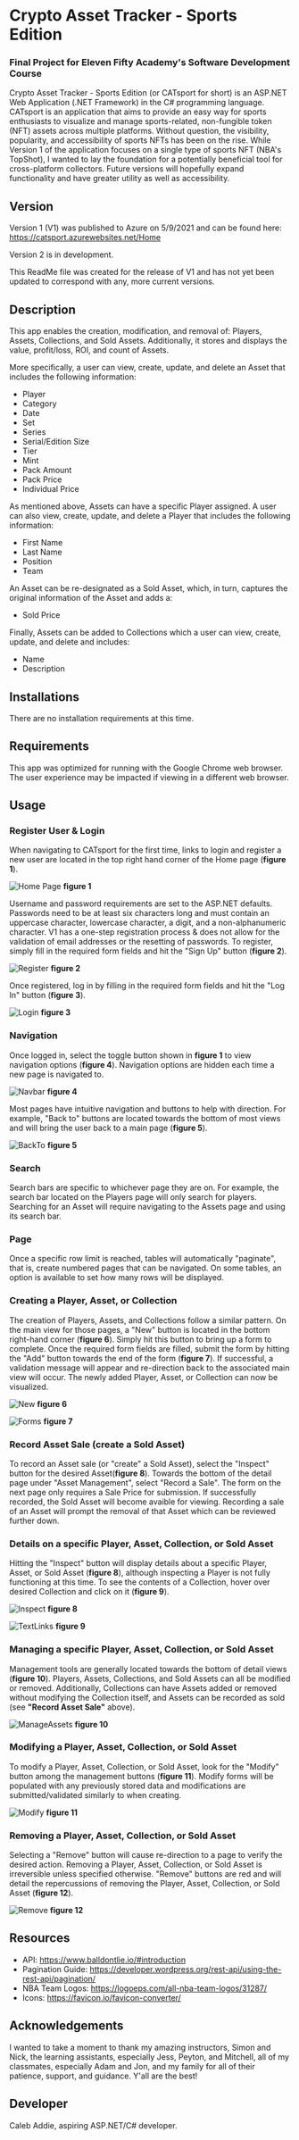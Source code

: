 # Crypto Asset Tracker - Sports Edition

### Final Project for Eleven Fifty Academy's Software Development Course

Crypto Asset Tracker - Sports Edition (or CATsport for short) is an ASP.NET Web Application (.NET Framework) in the C# programming language. CATsport is an application that aims to provide an easy way for sports enthusiasts to visualize and manage sports-related, non-fungible token (NFT) assets across multiple platforms. Without question, the visibility, popularity, and accessibility of sports NFTs has been on the rise. While Version 1 of the application focuses on a single type of sports NFT (NBA's TopShot), I wanted to lay the foundation for a potentially beneficial tool for cross-platform collectors. Future versions will hopefully expand functionality and have greater utility as well as accessibility.

## Version

Version 1 (V1) was published to Azure on 5/9/2021 and can be found here: https://catsport.azurewebsites.net/Home

Version 2 is in development.

This ReadMe file was created for the release of V1 and has not yet been updated to correspond with any, more current versions.

## Description

This app enables the creation, modification, and removal of: Players, Assets, Collections, and Sold Assets. Additionally, it stores and displays the value, profit/loss, ROI, and count of Assets.

More specifically, a user can view, create, update, and delete an Asset that includes the following information:

- Player
- Category
- Date
- Set
- Series
- Serial/Edition Size
- Tier
- Mint
- Pack Amount
- Pack Price
- Individual Price

As mentioned above, Assets can have a specific Player assigned. A user can also view, create, update, and delete a Player that includes the following information:

- First Name
- Last Name
- Position
- Team

An Asset can be re-designated as a Sold Asset, which, in turn, captures the original information of the Asset and adds a:

- Sold Price

Finally, Assets can be added to Collections which a user can view, create, update, and delete and includes:

- Name
- Description

## Installations

There are no installation requirements at this time.

## Requirements

This app was optimized for running with the Google Chrome web browser. The user experience may be impacted if viewing in a different web browser.

## Usage

### Register User & Login

When navigating to CATsport for the first time, links to login and register a new user are located in the top right hand corner of the Home page (**figure 1**).

![Home Page](CAT.WebMVC/Images/CAT_Login.PNG)
**figure 1**

Username and password requirements are set to the ASP.NET defaults. Passwords need to be at least six characters long and must contain an uppercase character, lowercase character, a digit, and a non-alphanumeric character. V1 has a one-step registration process & does not allow for the validation of email addresses or the resetting of passwords. To register, simply fill in the required form fields and hit the "Sign Up" button (**figure 2**).

![Register](CAT.WebMVC/Images/Register.PNG)
**figure 2**

Once registered, log in by filling in the required form fields and hit the "Log In" button (**figure 3**).

![Login](CAT.WebMVC/Images/Login.PNG)
**figure 3**

### Navigation

Once logged in, select the toggle button shown in **figure 1** to view navigation options (**figure 4**). Navigation options are hidden each time a new page is navigated to.

![Navbar](CAT.WebMVC/Images/Navigate.PNG)
**figure 4**

Most pages have intuitive navigation and buttons to help with direction. For example, "Back to" buttons are located towards the bottom of most views and will bring the user back to a main page (**figure 5**).

![BackTo](CAT.WebMVC/Images/BackTo.PNG)
**figure 5**

### Search

Search bars are specific to whichever page they are on. For example, the search bar located on the Players page will only search for players. Searching for an Asset will require navigating to the Assets page and using its search bar.

### Page

Once a specific row limit is reached, tables will automatically "paginate", that is, create numbered pages that can be navigated. On some tables, an option is available to set how many rows will be displayed.

### Creating a Player, Asset, or Collection

The creation of Players, Assets, and Collections follow a similar pattern. On the main view for those pages, a "New" button is located in the bottom right-hand corner (**figure 6**). Simply hit this button to bring up a form to complete. Once the required form fields are filled, submit the form by hitting the "Add" button towards the end of the form (**figure 7**). If successful, a validation message will appear and re-direction back to the associated main view will occur. The newly added Player, Asset, or Collection can now be visualized.   

![New](CAT.WebMVC/Images/New.PNG)
**figure 6**

![Forms](CAT.WebMVC/Images/Forms.PNG)
**figure 7**

### Record Asset Sale (create a Sold Asset)

To record an Asset sale (or "create" a Sold Asset), select the "Inspect" button for the desired Asset(**figure 8**). Towards the bottom of the detail page under "Asset Management", select "Record a Sale". The form on the next page only requires a Sale Price for submission. If successfully recorded, the Sold Asset will become avaible for viewing. Recording a sale of an Asset will prompt the removal of that Asset which can be reviewed further down.

### Details on a specific Player, Asset, Collection, or Sold Asset

Hitting the "Inspect" button will display details about a specific Player, Asset, or Sold Asset (**figure 8**), although inspecting a Player is not fully functioning at this time. To see the contents of a Collection, hover over desired Collection and click on it (**figure 9**).

![Inspect](CAT.WebMVC/Images/Inspect.png)
**figure 8**

![TextLinks](CAT.WebMVC/Images/TextLinks.PNG)
**figure 9**

### Managing a specific Player, Asset, Collection, or Sold Asset

Management tools are generally located towards the bottom of detail views (**figure 10**). Players, Assets, Collections, and Sold Assets can all be modified or removed. Additionally, Collections can have Assets added or removed without modifying the Collection itself, and Assets can be recorded as sold (see **"Record Asset Sale"** above).

![ManageAssets](CAT.WebMVC/Images/ManageAssets.PNG)
**figure 10**

### Modifying a Player, Asset, Collection, or Sold Asset

To modify a Player, Asset, Collection, or Sold Asset, look for the "Modify" button among the management buttons (**figure 11**). Modify forms will be populated with any previously stored data and modifications are submitted/validated similarly to when creating.

![Modify](CAT.WebMVC/Images/Modify.PNG)
**figure 11**

### Removing a Player, Asset, Collection, or Sold Asset

Selecting a "Remove" button will cause re-direction to a page to verify the desired action. Removing a Player, Asset, Collection, or Sold Asset is irreversible unless specified otherwise. "Remove" buttons are red and will detail the repercussions of removing the Player, Asset, Collection, or Sold Asset (**figure 12**).

![Remove](CAT.WebMVC/Images/Remove.PNG)
**figure 12**

## Resources

- API: https://www.balldontlie.io/#introduction
- Pagination Guide: https://developer.wordpress.org/rest-api/using-the-rest-api/pagination/
- NBA Team Logos: https://logoeps.com/all-nba-team-logos/31287/
- Icons: https://favicon.io/favicon-converter/

## Acknowledgements

I wanted to take a moment to thank my amazing instructors, Simon and Nick, the learning assistants, especially Jess, Peyton, and Mitchell, all of my classmates, especially Adam and Jon, and my family for all of their patience, support, and guidance. Y'all are the best!

## Developer

Caleb Addie, aspiring ASP.NET/C# developer.









